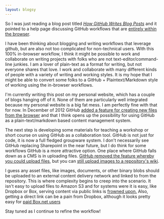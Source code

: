 ```yaml
---
layout: blogsy
---
```


So I was just reading a blog post titled [*How GitHub Writes Blog Posts*](http://zachholman.com/posts/how-github-writes-blog-posts/) and it pointed to a help page discussing GitHub workflows that are [entirely within the browser](https://github.com/blog/1557-github-flow-in-the-browser). 


 I have been thinking about blogging and writing workflows that leverage github, but are also not too complicated for non-technical users. With this 100% in-browser workflow, I think it might be possible to work and collaborate on writing projects with folks who are not text-editor/command-line junkies. I am a lover of plain-text as a format for writing, but not everyone shares that love. I work and collaborate with many different kinds of people with a variety of writing and working styles. It is my hope that I might be able to convert some folks to a GitHub + Plaintext/Markdown style of working using the in-browser workflows.

I'm currently writing this post on my personal website, which has a couple of blogs hanging off of it. None of them are particularly well integrated because my personal website is a big fat mess. I am perfectly fine with that for now. In December of 2012 GitHub [added a feature for creating new files from the browser](https://github.com/blog/1327-creating-files-on-github) and that I think opens up the possibility for using GitHub as a plain-text/markdown based content management system. 

The next step is developing some materials for teaching a workshop or short course on using GitHub as a collaboration tool. GitHub is not just for code, it is now a full fledged groupware system. I don't necessarily see GitHub replacing Sharepoint in the near future, but I do think for some workflows GitHub is a more attractive option. One place where GitHub falls down as a CMS is in uploading files. [GitHub removed the feature whereby you could upload files](https://github.com/blog/1302-goodbye-uploads), but you can [still upload images to a repository's wiki](https://help.github.com/articles/adding-images-to-wikis/). 

I guess any asset files, like images, documents, or other binary blobs should be uploaded to an external content delivery network and linked to from the repository. This is where complexity begins to creep into the scenario. It isn't easy to upload files to Amazon S3 and for systems were it is easy, like Dropbox or Box, serving content via public links is [frowned upon.](https://www.dropbox.com/en/help/45) Also, getting a direct link can be a pain from Dropbox, although it looks pretty easy for [paid Box.net users](https://support.box.com/hc/en-us/articles/200519908-Direct-Linking-to-a-File)

Stay tuned as I continue to refine the workflow!
